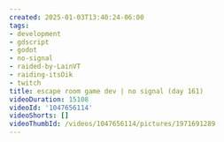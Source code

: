 ```yaml
---
created: 2025-01-03T13:40:24-06:00
tags:
- development
- gdscript
- godot
- no-signal
- raided-by-LainVT
- raiding-itsOik
- twitch
title: escape room game dev | no signal (day 161)
videoDuration: 15108
videoId: '1047656114'
videoShorts: []
videoThumbId: /videos/1047656114/pictures/1971691289
---
```

